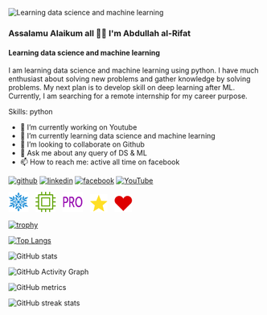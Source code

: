 ![Learning data science and machine learning](https://scontent.fjsr6-1.fna.fbcdn.net/v/t39.30808-6/249235491_1780484682159909_7974413004031386706_n.jpg?_nc_cat=104&ccb=1-7&_nc_sid=09cbfe&_nc_eui2=AeHsSz6ybn6w1wWq-kv3YsIatyTLp9dA3ai3JMun10DdqGubH_QlwDvuyIfAxr9LGFmJV4VJ18vLYlEyTNRLSLux&_nc_ohc=4-d2g64lIHMAX9wHkds&_nc_ht=scontent.fjsr6-1.fna&oh=00_AT_D7OjgU41qFzqopNA8DlQft2GbITA8F-s3crY3wrXG5Q&oe=62C26AA6)
### Assalamu Alaikum all 🥰🥰 I'm Abdullah al-Rifat
#### Learning data science and machine learning

I am learning data science and machine learning using python. I have much enthusiast about solving new problems and gather knowledge by solving problems. My next plan is to develop skill on deep learning after ML. Currently, I am searching for a remote internship for my career purpose.

Skills: python

- 🔭 I’m currently working on Youtube 
- 🌱 I’m currently learning data science and machine learning 
- 👯 I’m looking to collaborate on Github 
- 💬 Ask me about any query of DS & ML 
- 📫 How to reach me: active all time on facebook 


[<img src='https://cdn.jsdelivr.net/npm/simple-icons@3.0.1/icons/github.svg' alt='github' height='40'>](https://github.com/aalrifat)  [<img src='https://cdn.jsdelivr.net/npm/simple-icons@3.0.1/icons/linkedin.svg' alt='linkedin' height='40'>](https://www.linkedin.com/in/aalrifat/)  [<img src='https://cdn.jsdelivr.net/npm/simple-icons@3.0.1/icons/facebook.svg' alt='facebook' height='40'>](https://www.facebook.com/aar.goodboy)  [<img src='https://cdn.jsdelivr.net/npm/simple-icons@3.0.1/icons/youtube.svg' alt='YouTube' height='40'>]([https://www.youtube.com/channel/UCkBSqxsJaSaLiRMF83t4h6A])  

<a href='https://archiveprogram.github.com/'><img src='https://raw.githubusercontent.com/acervenky/animated-github-badges/master/assets/acbadge.gif' width='40' height='40'></a> <a href='https://docs.github.com/en/developers'><img src='https://raw.githubusercontent.com/acervenky/animated-github-badges/master/assets/devbadge.gif' width='40' height='40'></a> <a href='https://github.com/pricing'><img src='https://raw.githubusercontent.com/acervenky/animated-github-badges/master/assets/pro.gif' width='40' height='40'></a> <a href='https://stars.github.com/'><img src='https://raw.githubusercontent.com/acervenky/animated-github-badges/master/assets/starbadge.gif' width='35' height='35'></a> <a href='https://docs.github.com/en/github/supporting-the-open-source-community-with-github-sponsors'><img src='https://raw.githubusercontent.com/acervenky/animated-github-badges/master/assets/sponsorbadge.gif' width='35' height='35'></a> 

[![trophy](https://github-profile-trophy.vercel.app/?username=aalrifat)](https://github.com/ryo-ma/github-profile-trophy)

[![Top Langs](https://github-readme-stats.vercel.app/api/top-langs/?username=aalrifat)](https://github.com/anuraghazra/github-readme-stats)

![GitHub stats](https://github-readme-stats.vercel.app/api?username=aalrifat&show_icons=true)  

![GitHub Activity Graph](https://activity-graph.herokuapp.com/graph?username=aalrifat)  

![GitHub metrics](https://metrics.lecoq.io/aalrifat)  

![GitHub streak stats](https://github-readme-streak-stats.herokuapp.com/?user=aalrifat)  


